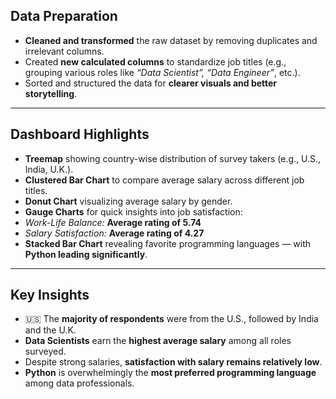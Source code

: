 ##  Data Preparation
- **Cleaned and transformed** the raw dataset by removing duplicates and irrelevant columns.
- Created **new calculated columns** to standardize job titles (e.g., grouping various roles like *“Data Scientist”, “Data Engineer”*, etc.).
- Sorted and structured the data for **clearer visuals and better storytelling**.

---

## Dashboard Highlights
-  **Treemap** showing country-wise distribution of survey takers (e.g., U.S., India, U.K.).
-  **Clustered Bar Chart** to compare average salary across different job titles.
-  **Donut Chart** visualizing average salary by gender.
-  **Gauge Charts** for quick insights into job satisfaction:
  -  *Work-Life Balance:* **Average rating of 5.74**
  -  *Salary Satisfaction:* **Average rating of 4.27**
-  **Stacked Bar Chart** revealing favorite programming languages — with **Python leading significantly**.

---

##  Key Insights
- 🇺🇸 The **majority of respondents** were from the U.S., followed by India and the U.K.
-  **Data Scientists** earn the **highest average salary** among all roles surveyed.
-  Despite strong salaries, **satisfaction with salary remains relatively low**.
-  **Python** is overwhelmingly the **most preferred programming language** among data professionals.
